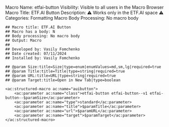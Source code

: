Macro Name: etfai-button
Visibility: Visible to all users in the Macro Browser
Macro Title: ETF.AI Button
Description: ⚠️ Works only in the ETF.AI space ⚠️
Categories: Formatting
Macro Body Processing: No macro body

```
## Macro title: ETF.AI Button
## Macro has a body: N
## Body processing: No macro body
## Output: Macro
##
## Developed by: Vasily Fomchenko
## Date created: 07/11/2024
## Installed by: Vasily Fomchenko

## @param Size:title=Size|type=enum|enumValues=md,sm,lg|required=true
## @param Title:title=Title|type=string|required=true
## @param URL:title=URL|type=string|required=true
## @param Target:title=Open in New Tab|type=boolean

<ac:structured-macro ac:name="auibutton">
    <ac:parameter ac:name="class">etfai-button etfai-button--v1 etfai-button--$paramSize</ac:parameter>
    <ac:parameter ac:name="type">standard</ac:parameter>
    <ac:parameter ac:name="title">$paramTitle</ac:parameter>
    <ac:parameter ac:name="url">$paramURL</ac:parameter>
    <ac:parameter ac:name="target">$paramTarget</ac:parameter>
</ac:structured-macro>
```
